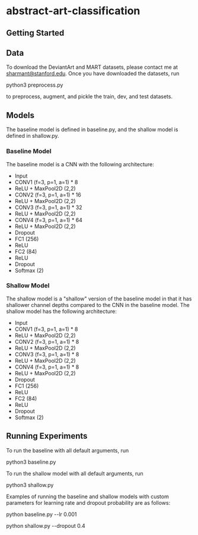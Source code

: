 # abstract-art-classification

## Getting Started

## Data

To download the DeviantArt and MART datasets, please contact me at sharmant@stanford.edu. Once you have downloaded the datasets, run

  python3 preprocess.py
  
to preprocess, augment, and pickle the train, dev, and test datasets.

## Models

The baseline model is defined in baseline.py, and the shallow model is defined in shallow.py.

### Baseline Model

The baseline model is a CNN with the following architecture:

- Input
- CONV1 (f=3, p=1, a=1) * 8
- ReLU + MaxPool2D (2,2)
- CONV2 (f=3, p=1, a=1) * 16
- ReLU + MaxPool2D (2,2)
- CONV3 (f=3, p=1, a=1) * 32
- ReLU + MaxPool2D (2,2)
- CONV4 (f=3, p=1, a=1) * 64
- ReLU + MaxPool2D (2,2)
- Dropout
- FC1 (256)
- ReLU
- FC2 (84)
- ReLU
- Dropout
- Softmax (2)

### Shallow Model

The shallow model is a "shallow" version of the baseline model in that it has shallower channel depths compared to the CNN in the baseline model. 
The shallow model has the following architecture:

- Input
- CONV1 (f=3, p=1, a=1) * 8
- ReLU + MaxPool2D (2,2)
- CONV2 (f=3, p=1, a=1) * 8
- ReLU + MaxPool2D (2,2)
- CONV3 (f=3, p=1, a=1) * 8
- ReLU + MaxPool2D (2,2)
- CONV4 (f=3, p=1, a=1) * 8
- ReLU + MaxPool2D (2,2)
- Dropout
- FC1 (256)
- ReLU
- FC2 (84)
- ReLU
- Dropout
- Softmax (2)

## Running Experiments

To run the baseline with all default arguments, run

  python3 baseline.py

To run the shallow model with all default arguments, run

  python3 shallow.py
  
Examples of running the baseline and shallow models with custom parameters for learning rate and dropout probability are as follows:

  python baseline.py --lr 0.001
  
  python shallow.py --dropout 0.4
